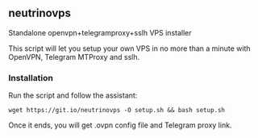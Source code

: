 ## neutrinovps
Standalone openvpn+telegramproxy+sslh VPS installer

This script will let you setup your own VPS in no more than a minute with OpenVPN, Telegram MTProxy and sslh.

### Installation
Run the script and follow the assistant:

`wget https://git.io/neutrinovps -O setup.sh && bash setup.sh`

Once it ends, you will get .ovpn config file and Telegram proxy link.
